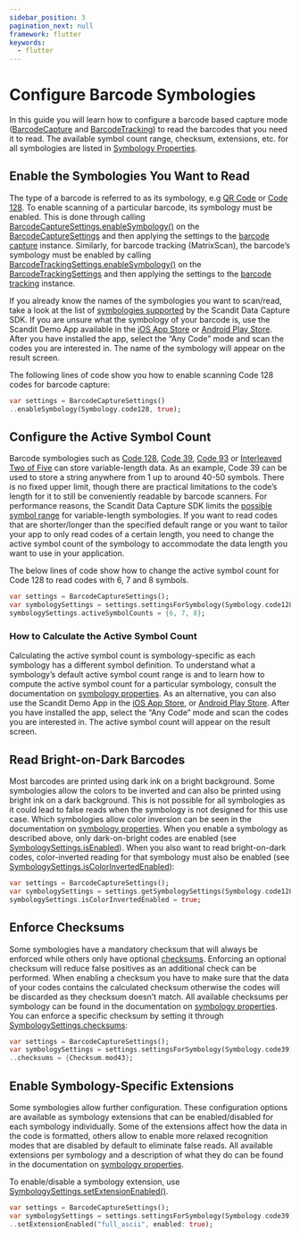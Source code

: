 ```yaml
---
sidebar_position: 3
pagination_next: null
framework: flutter
keywords:
  - flutter
---
```


# Configure Barcode Symbologies

In this guide you will learn how to configure a barcode based capture mode
([BarcodeCapture](https://docs.scandit.com/6.28/data-capture-sdk/flutter/barcode-capture/api/barcode-capture.html#class-scandit.datacapture.barcode.BarcodeCapture) and [BarcodeTracking](https://docs.scandit.com/6.28/data-capture-sdk/flutter/barcode-capture/api/barcode-tracking.html#class-scandit.datacapture.barcode.tracking.BarcodeTracking)) to read the barcodes that you need it to read. The available symbol count range, checksum, extensions, etc. for all symbologies are listed in [Symbology Properties](../../../symbology-properties.md).

## Enable the Symbologies You Want to Read

The type of a barcode is referred to as its symbology, e.g [QR Code](https://docs.scandit.com/6.28/data-capture-sdk/flutter/barcode-capture/api/symbology.html#value-scandit.datacapture.barcode.Symbology.Qr) or [Code 128](https://docs.scandit.com/6.28/data-capture-sdk/flutter/barcode-capture/api/symbology.html#value-scandit.datacapture.barcode.Symbology.Code128). To enable scanning of a particular barcode, its symbology must be enabled. This is done through calling [BarcodeCaptureSettings.enableSymbology()](https://docs.scandit.com/6.28/data-capture-sdk/flutter/barcode-capture/api/barcode-capture-settings.html#method-scandit.datacapture.barcode.BarcodeCaptureSettings.EnableSymbology) on the [BarcodeCaptureSettings](https://docs.scandit.com/6.28/data-capture-sdk/flutter/barcode-capture/api/barcode-capture-settings.html#class-scandit.datacapture.barcode.BarcodeCaptureSettings) and then applying the settings to the [barcode capture](https://docs.scandit.com/6.28/data-capture-sdk/flutter/barcode-capture/api/barcode-capture.html#class-scandit.datacapture.barcode.BarcodeCapture) instance. Similarly, for barcode tracking (MatrixScan), the barcode’s symbology must be enabled by calling [BarcodeTrackingSettings.enableSymbology()](https://docs.scandit.com/6.28/data-capture-sdk/flutter/barcode-capture/api/barcode-tracking-settings.html#method-scandit.datacapture.barcode.tracking.BarcodeTrackingSettings.EnableSymbology) on the [BarcodeTrackingSettings](https://docs.scandit.com/6.28/data-capture-sdk/flutter/barcode-capture/api/barcode-tracking-settings.html#class-scandit.datacapture.barcode.tracking.BarcodeTrackingSettings) and then applying the settings to the [barcode tracking](https://docs.scandit.com/6.28/data-capture-sdk/flutter/barcode-capture/api/barcode-tracking.html#class-scandit.datacapture.barcode.tracking.BarcodeTracking) instance.

If you already know the names of the symbologies you want to scan/read, take a look at the list of [symbologies supported](https://docs.scandit.com/6.28/data-capture-sdk/flutter/barcode-capture/api/symbology.html#enum-scandit.datacapture.barcode.Symbology) by the Scandit Data Capture SDK. If you are unsure what the symbology of your barcode is, use the Scandit Demo App available in the [iOS App Store](https://itunes.apple.com/us/app/scandit-barcode-scanner-demo/id453880584) or [Android Play Store](https://play.google.com/store/apps/details?id=com.scandit.demoapp). After you have installed the app, select the “Any Code” mode and scan the codes you are interested in. The name of the symbology will appear on the result screen.

The following lines of code show you how to enable scanning Code 128 codes for barcode capture:

```dart
var settings = BarcodeCaptureSettings()
..enableSymbology(Symbology.code128, true);
```

## Configure the Active Symbol Count

Barcode symbologies such as [Code 128](https://docs.scandit.com/6.28/data-capture-sdk/flutter/barcode-capture/api/symbology.html#value-scandit.datacapture.barcode.Symbology.Code128), [Code 39](https://docs.scandit.com/6.28/data-capture-sdk/flutter/barcode-capture/api/symbology.html#value-scandit.datacapture.barcode.Symbology.Code39), [Code 93](https://docs.scandit.com/6.28/data-capture-sdk/flutter/barcode-capture/api/symbology.html#value-scandit.datacapture.barcode.Symbology.Code93) or [Interleaved Two of Five](https://docs.scandit.com/6.28/data-capture-sdk/flutter/barcode-capture/api/symbology.html#value-scandit.datacapture.barcode.Symbology.InterleavedTwoOfFive) can store variable-length data. As an example, Code 39 can be used to store a string anywhere from 1 up to around 40-50 symbols. There is no fixed upper limit, though there are practical limitations to the code’s length for it to still be conveniently readable by barcode scanners. For performance reasons, the Scandit Data Capture SDK limits the [possible symbol range](https://docs.scandit.com/6.28/data-capture-sdk/flutter/barcode-capture/api/symbology-settings.html#property-scandit.datacapture.barcode.SymbologySettings.ActiveSymbolCounts) for variable-length symbologies. If you want to read codes that are shorter/longer than the specified default range or you want to tailor your app to only read codes of a certain length, you need to change the active symbol count of the symbology to accommodate the data length you want to use in your application.

The below lines of code show how to change the active symbol count for Code 128 to read codes with 6, 7 and 8 symbols.

```dart
var settings = BarcodeCaptureSettings();
var symbologySettings = settings.settingsForSymbology(Symbology.code128);
symbologySettings.activeSymbolCounts = {6, 7, 8};
```

### How to Calculate the Active Symbol Count

Calculating the active symbol count is symbology-specific as each symbology has a different symbol definition. To understand what a symbology’s default active symbol count range is and to learn how to compute the active symbol count for a particular symbology, consult the documentation on [symbology properties](https://docs.scandit.com/6.28/data-capture-sdk/flutter/barcode-capture/symbology-properties.html). As an alternative, you can also use the Scandit Demo App in the [iOS App Store](https://itunes.apple.com/us/app/scandit-barcode-scanner-demo/id453880584), or [Android Play Store](https://play.google.com/store/apps/details?id=com.scandit.demoapp). After you have installed the app, select the “Any Code” mode and scan the codes you are interested in. The active symbol count will appear on the result screen.

## Read Bright-on-Dark Barcodes

Most barcodes are printed using dark ink on a bright background. Some symbologies allow the colors to be inverted and can also be printed using bright ink on a dark background. This is not possible for all symbologies as it could lead to false reads when the symbology is not designed for this use case. Which symbologies allow color inversion can be seen in the documentation on [symbology properties](https://docs.scandit.com/6.28/data-capture-sdk/flutter/barcode-capture/symbology-properties.html). When you enable a symbology as described above, only dark-on-bright codes are enabled (see [SymbologySettings.isEnabled](https://docs.scandit.com/6.28/data-capture-sdk/flutter/barcode-capture/api/symbology-settings.html#property-scandit.datacapture.barcode.SymbologySettings.IsEnabled)). When you also want to read bright-on-dark codes, color-inverted reading for that symbology must also be enabled (see [SymbologySettings.isColorInvertedEnabled](https://docs.scandit.com/6.28/data-capture-sdk/flutter/barcode-capture/api/symbology-settings.html#property-scandit.datacapture.barcode.SymbologySettings.IsColorInvertedEnabled)):

```dart
var settings = BarcodeCaptureSettings();
var symbologySettings = settings.getSymbologySettings(Symbology.code128);
symbologySettings.isColorInvertedEnabled = true;
```

## Enforce Checksums

Some symbologies have a mandatory checksum that will always be enforced while others only have optional [checksums](https://docs.scandit.com/6.28/data-capture-sdk/flutter/barcode-capture/api/checksum.html#enum-scandit.datacapture.barcode.Checksum). Enforcing an optional checksum will reduce false positives as an additional check can be performed. When enabling a checksum you have to make sure that the data of your codes contains the calculated checksum otherwise the codes will be discarded as they checksum doesn’t match. All available checksums per symbology can be found in the documentation on [symbology properties](https://docs.scandit.com/6.28/data-capture-sdk/flutter/barcode-capture/symbology-properties.html). You can enforce a specific checksum by setting it through [SymbologySettings.checksums](https://docs.scandit.com/6.28/data-capture-sdk/flutter/barcode-capture/api/symbology-settings.html#property-scandit.datacapture.barcode.SymbologySettings.Checksums):

```dart
var settings = BarcodeCaptureSettings();
var symbologySettings = settings.settingsForSymbology(Symbology.code39)
..checksums = {Checksum.mod43};
```

## Enable Symbology-Specific Extensions

Some symbologies allow further configuration. These configuration options are available as symbology extensions that can be enabled/disabled for each symbology individually. Some of the extensions affect how the data in the code is formatted, others allow to enable more relaxed recognition modes that are disabled by default to eliminate false reads. All available extensions per symbology and a description of what they do can be found in the documentation on [symbology properties](https://docs.scandit.com/6.28/data-capture-sdk/flutter/barcode-capture/symbology-properties.html).

To enable/disable a symbology extension, use [SymbologySettings.setExtensionEnabled()](https://docs.scandit.com/6.28/data-capture-sdk/flutter/barcode-capture/api/symbology-settings.html#method-scandit.datacapture.barcode.SymbologySettings.SetExtensionEnabled).

```dart
var settings = BarcodeCaptureSettings();
var symbologySettings = settings.settingsForSymbology(Symbology.code39)
..setExtensionEnabled("full_ascii", enabled: true);
```

